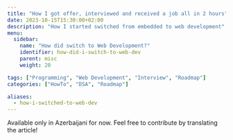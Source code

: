 ```yaml
---
title: "How I got offer, interviewed and received a job all in 2 hours"
date: 2023-10-15T15:30:00+02:00
description: "How I started switched from embedded to web development"
menu:
  sidebar:
    name: "How did switch to Web Development?"
    identifier: how-did-i-switch-to-web-dev
    parent: misc
    weight: 20

tags: ["Programming", "Web Development", "Interview", "Roadmap"]
categories: ["HowTo", "DSA", "Roadmap"]

aliases:
  - how-i-switched-to-web-dev
---
```


Available only in Azerbaijani for now. Feel free to contribute by translating the article!

